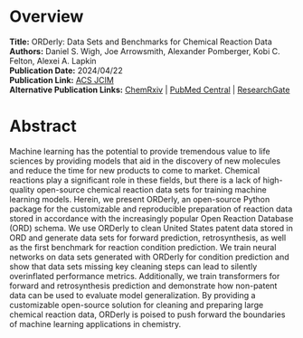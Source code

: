 # Overview
**Title:** ORDerly: Data Sets and Benchmarks for Chemical Reaction Data<br>
**Authors:** Daniel S. Wigh, Joe Arrowsmith, Alexander Pomberger, Kobi C. Felton, Alexei A. Lapkin<br>
**Publication Date:** 2024/04/22<br>
**Publication Link:** [ACS JCIM](https://pubs.acs.org/doi/full/10.1021/acs.jcim.4c00292)<br>
**Alternative Publication Links:** [ChemRxiv](https://chemrxiv.org/engage/chemrxiv/article-details/64ca5d3e4a3f7d0c0d78ca42)
| [PubMed Central](https://www.ncbi.nlm.nih.gov/pmc/articles/PMC11094788) |
[ResearchGate](https://www.researchgate.net/publication/372903934_ORDerly_Datasets_and_benchmarks_for_chemical_reaction_data)


# Abstract
Machine learning has the potential to provide tremendous value to life sciences by providing models that aid in the
discovery of new molecules and reduce the time for new products to come to market. Chemical reactions play a significant
role in these fields, but there is a lack of high-quality open-source chemical reaction data sets for training machine
learning models. Herein, we present ORDerly, an open-source Python package for the customizable and reproducible
preparation of reaction data stored in accordance with the increasingly popular Open Reaction Database (ORD) schema. We
use ORDerly to clean United States patent data stored in ORD and generate data sets for forward prediction,
retrosynthesis, as well as the first benchmark for reaction condition prediction. We train neural networks on data sets
generated with ORDerly for condition prediction and show that data sets missing key cleaning steps can lead to silently
overinflated performance metrics. Additionally, we train transformers for forward and retrosynthesis prediction and
demonstrate how non-patent data can be used to evaluate model generalization. By providing a customizable open-source
solution for cleaning and preparing large chemical reaction data, ORDerly is poised to push forward the boundaries of
machine learning applications in chemistry.
